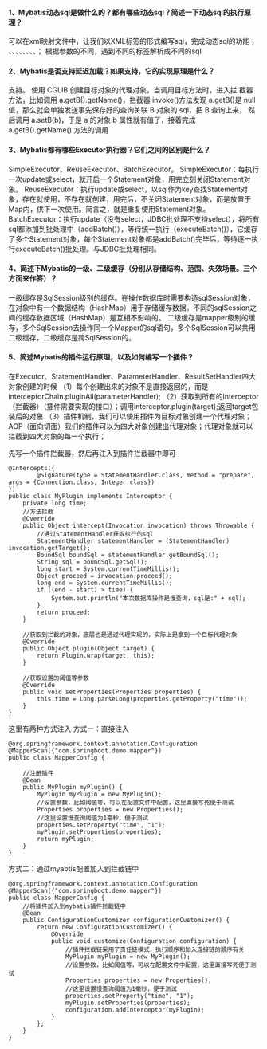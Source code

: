 #### 1、Mybatis动态sql是做什么的？都有哪些动态sql？简述一下动态sql的执行原理？
可以在xml映射文件中，让我们以XML标签的形式编写sql，完成动态sql的功能；
<if/>、<choose/>、<when/>、<otherwise/>、<trim/>、<when/>、<set/>、<foreach/>、<bind/>；
根据参数的不同，遇到不同的标签解析成不同的sql
#### 2、Mybatis是否支持延迟加载？如果支持，它的实现原理是什么？
支持。
使用 CGLIB 创建目标对象的代理对象，当调用目标方法时，进入拦
截器方法，比如调用 a.getB().getName()，拦截器 invoke()方法发现 a.getB()是
null 值，那么就会单独发送事先保存好的查询关联 B 对象的 sql，把 B 查询上来，
然后调用 a.setB(b)，于是 a 的对象 b 属性就有值了，接着完成 a.getB().getName()
方法的调用

#### 3、Mybatis都有哪些Executor执行器？它们之间的区别是什么？
SimpleExecutor、ReuseExecutor、BatchExecutor。
SimpleExecutor：每执行一次update或select，就开启一个Statement对象，用完立刻关闭Statement对象。
ReuseExecutor：执行update或select，以sql作为key查找Statement对象，存在就使用，不存在就创建，用完后，不关闭Statement对象，而是放置于Map内，供下一次使用。简言之，就是重复使用Statement对象。
BatchExecutor：执行update（没有select，JDBC批处理不支持select），将所有sql都添加到批处理中（addBatch()），等待统一执行（executeBatch()），它缓存了多个Statement对象，每个Statement对象都是addBatch()完毕后，等待逐一执行executeBatch()批处理。与JDBC批处理相同。

#### 4、简述下Mybatis的一级、二级缓存（分别从存储结构、范围、失效场景。三个方面来作答）？
一级缓存是SqlSession级别的缓存。在操作数据库时需要构造sqlSession对象，在对象中有一个数据结构（HashMap）用于存储缓存数据。不同的sqlSession之间的缓存数据区域（HashMap）是互相不影响的。
二级缓存是mapper级别的缓存，多个SqlSession去操作同一个Mapper的sql语句，多个SqlSession可以共用二级缓存，二级缓存是跨SqlSession的。

#### 5、简述Mybatis的插件运行原理，以及如何编写一个插件？
 在Executor、StatementHandler、ParameterHandler、ResultSetHandler四大对象创建的时候
（1）每个创建出来的对象不是直接返回的，而是interceptorChain.pluginAll(parameterHandler);
（2）获取到所有的Interceptor（拦截器）（插件需要实现的接口）；调用interceptor.plugin(target);返回target包装后的对象
（3）插件机制，我们可以使用插件为目标对象创建一个代理对象；AOP（面向切面）我们的插件可以为四大对象创建出代理对象；代理对象就可以拦截到四大对象的每一个执行；

先写一个插件拦截器，然后再注入到插件拦截器中即可
```
@Intercepts({
        @Signature(type = StatementHandler.class, method = "prepare", args = {Connection.class, Integer.class})
})
public class MyPlugin implements Interceptor {
    private long time;
    //方法拦截
    @Override
    public Object intercept(Invocation invocation) throws Throwable {
        //通过StatementHandler获取执行的sql
        StatementHandler statementHandler = (StatementHandler) invocation.getTarget();
        BoundSql boundSql = statementHandler.getBoundSql();
        String sql = boundSql.getSql();
        long start = System.currentTimeMillis();
        Object proceed = invocation.proceed();
        long end = System.currentTimeMillis();
        if ((end - start) > time) {
            System.out.println("本次数据库操作是慢查询，sql是:" + sql);
        }
        return proceed;
    }

    //获取到拦截的对象，底层也是通过代理实现的，实际上是拿到一个目标代理对象
    @Override
    public Object plugin(Object target) {
        return Plugin.wrap(target, this);
    }

    //获取设置的阈值等参数
    @Override
    public void setProperties(Properties properties) {
        this.time = Long.parseLong(properties.getProperty("time"));
    }
}
```
这里有两种方式注入
方式一：直接注入
```
@org.springframework.context.annotation.Configuration
@MapperScan({"com.springboot.demo.mapper"})
public class MapperConfig {

    //注册插件
    @Bean
    public MyPlugin myPlugin() {
        MyPlugin myPlugin = new MyPlugin();
        //设置参数，比如阈值等，可以在配置文件中配置，这里直接写死便于测试
        Properties properties = new Properties();
        //这里设置慢查询阈值为1毫秒，便于测试
        properties.setProperty("time", "1");
        myPlugin.setProperties(properties);
        return myPlugin;
    }
}
```
方式二：通过myabtis配置加入到拦截链中
```
@org.springframework.context.annotation.Configuration
@MapperScan({"com.springboot.demo.mapper"})
public class MapperConfig {
    //将插件加入到mybatis插件拦截链中
    @Bean
    public ConfigurationCustomizer configurationCustomizer() {
        return new ConfigurationCustomizer() {
            @Override
            public void customize(Configuration configuration) {
                //插件拦截链采用了责任链模式，执行顺序和加入连接链的顺序有关
                MyPlugin myPlugin = new MyPlugin();
                //设置参数，比如阈值等，可以在配置文件中配置，这里直接写死便于测试
                Properties properties = new Properties();
                //这里设置慢查询阈值为1毫秒，便于测试
                properties.setProperty("time", "1");
                myPlugin.setProperties(properties);
                configuration.addInterceptor(myPlugin);
            }
        };
    }
}
```



